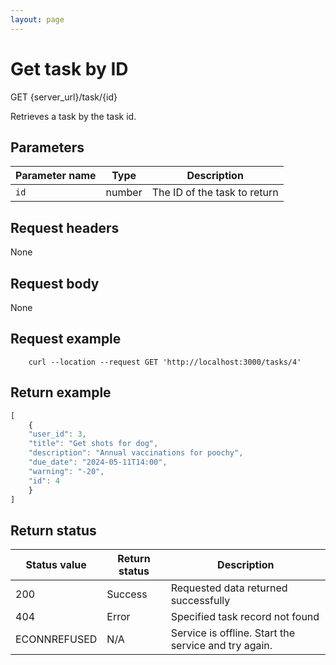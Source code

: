 ```yaml
---
layout: page
---
```


# Get task by ID

GET {server_url}/task/{id}

Retrieves a task by the task id.

## Parameters

| Parameter name | Type | Description |
| -------------- | ------ | ------------ |
| `id` | number | The ID of the task to return |

## Request headers

None

## Request body

None

## Request example

```shell
    curl --location --request GET 'http://localhost:3000/tasks/4'
```

## Return example

```js
[
    {
    "user_id": 3,
    "title": "Get shots for dog",
    "description": "Annual vaccinations for poochy",
    "due_date": "2024-05-11T14:00",
    "warning": "-20",
    "id": 4
    }
]
```

## Return status

| Status value | Return status | Description |
| ------------- | ----------- | ----------- |
| 200 | Success | Requested data returned successfully |
| 404 | Error | Specified task record not found |
|  ECONNREFUSED | N/A | Service is offline. Start the service and try again. |
